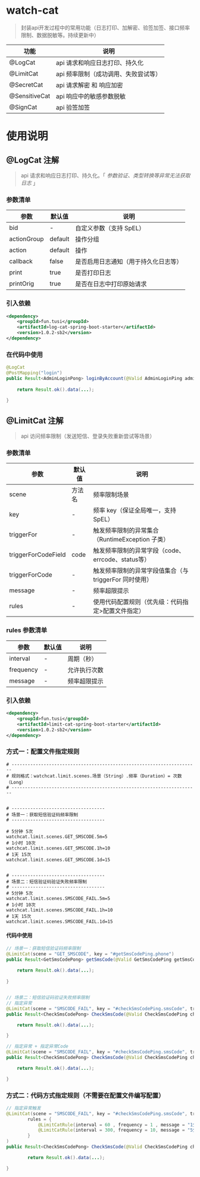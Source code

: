 # watch-cat
  > 封装api开发过程中的常用功能（日志打印、加解密、验签加签、接口频率限制、数据脱敏等。持续更新中）

| 功能            | 说明                   |
|-|----------------------|
| @LogCat       | api 请求和响应日志打印、持久化    |
| @LimitCat     | api 频率限制（成功调用、失败尝试等） |
| @SecretCat    | api 请求解密 和 响应加密      |
| @SensitiveCat | api 响应中的敏感参数脱敏       |
| @SignCat      | api 验签加签             |


# 使用说明

## @LogCat 注解
> api 请求和响应日志打印、持久化。「 _参数验证、类型转换等异常无法获取日志_ 」

### 参数清单

| 参数          | 默认值     | 说明                 |
|-------------|--|--------------------|
| bid         | -       | 自定义参数（支持 SpEL）     |
| actionGroup | default | 操作分组               |
| action      | default | 操作                 |
| callback    | false   | 是否启用日志通知（用于持久化日志等） |
| print       | true    | 是否打印日志             |
| printOrig   | true    | 是否在日志中打印原始请求       |

### 引入依赖
```xml
<dependency>
    <groupId>fun.tusi</groupId>
    <artifactId>log-cat-spring-boot-starter</artifactId>
    <version>1.0.2-sb2</version>
</dependency>
```

### 在代码中使用
```java
@LogCat
@PostMapping("login")
public Result<AdminLoginPong> loginByAccount(@Valid AdminLoginPing adminLoginPing) {
    
    return Result.ok().data(...);
    
}
```

## @LimitCat 注解
> api 访问频率限制（发送短信、登录失败重新尝试等场景）

### 参数清单
| 参数                  | 默认值  | 说明                                |
|---------------------|------|-----------------------------------|
| scene               | 方法名  | 频率限制场景                            |
| key                 | -    | 频率 key（保证全局唯一，支持SpEL）             |
| triggerFor          | -    | 触发频率限制的异常集合（RuntimeException 子类）  |
| triggerForCodeField | code | 触发频率限制的异常字段（code、errcode、status等） |
| triggerForCode      | -    | 触发频率限制的异常字段值集合（与 triggerFor 同时使用） |
| message             | -    | 频率超限提示                            |
| rules               | -    | 使用代码配置规则（优先级：代码指定>配置文件指定）         |

### rules 参数清单
| 参数        | 默认值  | 说明                             |
|-----------|------|--------------------------------|
| interval  | -    | 周期（秒）                          |
| frequency | -    | 允许执行次数                         |
| message   | -    | 频率超限提示                         |

### 引入依赖
```xml
<dependency>
    <groupId>fun.tusi</groupId>
    <artifactId>limit-cat-spring-boot-starter</artifactId>
    <version>1.0.2-sb2</version>
</dependency>
```

### 方式一：配置文件指定规则

```properties
# ----------------------------------------------------------------------
# 规则格式：watchcat.limit.scenes.场景（String）.频率（Duration）= 次数（Long）
# ----------------------------------------------------------------------


# -----------------------------------
# 场景一：获取短信验证码频率限制
# -----------------------------------

# 5分钟 5次
watchcat.limit.scenes.GET_SMSCODE.5m=5
# 1小时 10次
watchcat.limit.scenes.GET_SMSCODE.1h=10
# 1天 15次
watchcat.limit.scenes.GET_SMSCODE.1d=15


# -----------------------------------
# 场景二：短信验证码验证失败频率限制
# -----------------------------------
# 5分钟 5次
watchcat.limit.scenes.SMSCODE_FAIL.5m=5
# 1小时 10次
watchcat.limit.scenes.SMSCODE_FAIL.1h=10
# 1天 15次
watchcat.limit.scenes.SMSCODE_FAIL.1d=15

```
#### 代码中使用

```java
// 场景一：获取短信验证码频率限制
@LimitCat(scene = "GET_SMSCODE", key = "#getSmsCodePing.phone")
public Result<GetSmsCodePong> getSmsCode(@Valid GetSmsCodePing getSmsCodePing) {
    
    return Result.ok().data(...);
    
}


// 场景二：短信验证码验证失败频率限制
// 指定异常
@LimitCat(scene = "SMSCODE_FAIL", key = "#checkSmsCodePing.smsCode", triggerFor = BusinessException.class)
public Result<CheckSmsCodePong> CheckSmsCode(@Valid CheckSmsCodePing checkSmsCodePing) {

    return Result.ok().data(...);

}

// 指定异常 + 指定异常Code
@LimitCat(scene = "SMSCODE_FAIL", key = "#checkSmsCodePing.smsCode", triggerFor = BusinessException.class, triggerForCode = {"1000","1001"})
public Result<CheckSmsCodePong> CheckSmsCode(@Valid CheckSmsCodePing checkSmsCodePing) {

    return Result.ok().data(...);

}
```

### 方式二：代码方式指定规则（不需要在配置文件编写配置）
```java
// 指定异常触发
@LimitCat(scene = "SMSCODE_FAIL", key = "#checkSmsCodePing.smsCode", triggerFor = BusinessException.class, 
        rules = {
            @LimitCatRule(interval = 60 , frequency = 1 , message = "1分钟只能错误验证1次"),
            @LimitCatRule(interval = 300, frequency = 10, message = "5分钟只能错误验证10次")
        }
)
public Result<CheckSmsCodePong> CheckSmsCode(@Valid CheckSmsCodePing checkSmsCodePing) {

        return Result.ok().data(...);

}
```

